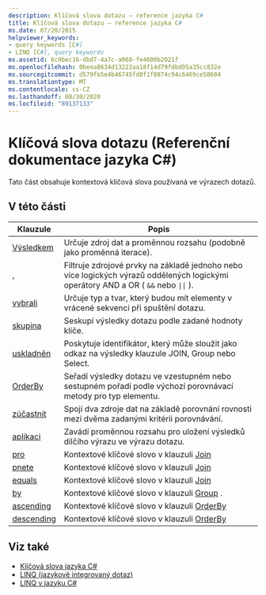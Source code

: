 ```yaml
---
description: Klíčová slova dotazu – reference jazyka C#
title: Klíčová slova dotazu – reference jazyka C#
ms.date: 07/20/2015
helpviewer_keywords:
- query keywords [C#]
- LINQ [C#], query keywords
ms.assetid: 6c9bec16-dbd7-4a7c-a060-fe4600b2021f
ms.openlocfilehash: 0beea8634d13222aa18f14d79fdbd95a35cc832e
ms.sourcegitcommit: d579fb5e4b46745fd0f1f8874c94c6469ce58604
ms.translationtype: MT
ms.contentlocale: cs-CZ
ms.lasthandoff: 08/30/2020
ms.locfileid: "89137133"
---
```

# <a name="query-keywords-c-reference"></a>Klíčová slova dotazu (Referenční dokumentace jazyka C#)

Tato část obsahuje kontextová klíčová slova používaná ve výrazech dotazů.

## <a name="in-this-section"></a>V této části

|Klauzule|Popis|
|------------|-----------------|
|[Výsledkem](from-clause.md)|Určuje zdroj dat a proměnnou rozsahu (podobně jako proměnná iterace).|
|[,](where-clause.md)|Filtruje zdrojové prvky na základě jednoho nebo více logických výrazů oddělených logickými operátory AND a OR ( `&&` nebo <code>&#124;&#124;</code> ).|
|[vybrali](select-clause.md)|Určuje typ a tvar, který budou mít elementy v vrácené sekvenci při spuštění dotazu.|
|[skupina](group-clause.md)|Seskupí výsledky dotazu podle zadané hodnoty klíče.|
|[uskladněn](into.md)|Poskytuje identifikátor, který může sloužit jako odkaz na výsledky klauzule JOIN, Group nebo Select.|
|[OrderBy](orderby-clause.md)|Seřadí výsledky dotazu ve vzestupném nebo sestupném pořadí podle výchozí porovnávací metody pro typ elementu.|
|[zúčastnit](join-clause.md)|Spojí dva zdroje dat na základě porovnání rovnosti mezi dvěma zadanými kritérii porovnávání.|
|[aplikaci](let-clause.md)|Zavádí proměnnou rozsahu pro uložení výsledků dílčího výrazu ve výrazu dotazu.|
|[pro](in.md)|Kontextové klíčové slovo v klauzuli [Join](join-clause.md)|
|[pnete](on.md)|Kontextové klíčové slovo v klauzuli [Join](join-clause.md)|
|[equals](equals.md)|Kontextové klíčové slovo v klauzuli [Join](join-clause.md)|
|[by](by.md)|Kontextové klíčové slovo v klauzuli [Group](group-clause.md) .|
|[ascending](ascending.md)|Kontextové klíčové slovo v klauzuli [OrderBy](orderby-clause.md)|
|[descending](descending.md)|Kontextové klíčové slovo v klauzuli [OrderBy](orderby-clause.md)|

## <a name="see-also"></a>Viz také

- [Klíčová slova jazyka C#](index.md)
- [LINQ (jazykově integrovaný dotaz)](../../programming-guide/concepts/linq/index.md)
- [LINQ v jazyku C#](../../linq/index.md)
